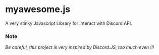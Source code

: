 # myawesome.js
A very stinky Javascript Library for interact with Discord API.

### Note
_Be careful, this project is very inspired by Discord.JS, too much even !!!_
